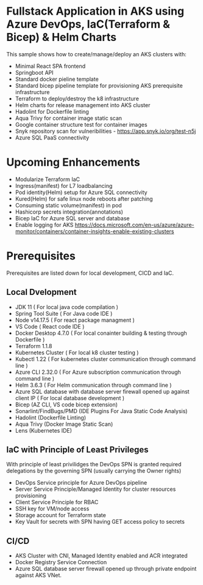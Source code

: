 
# Fullstack Application in AKS using Azure DevOps, IaC(Terraform & Bicep) & Helm Charts
This sample shows how to create/manage/deploy an AKS clusters with:
- Minimal React SPA frontend 
- Springboot API
- Standard docker pieline template
- Standard bicep pipeline template for provisioning AKS prerequisite infrastructure 
- Terraform to deploy/destroy the k8 infrastructure
- Helm charts for release management into AKS cluster
- Hadolint for Dockerfile linting
- Aqua Trivy for container image static scan
- Google container structure test for container images
- Snyk repository scan for vulneribilities - https://app.snyk.io/org/test-n5j
- Azure SQL PaaS connectivity

# Upcoming Enhancements
- Modularize Terraform IaC
- Ingress(manifest) for L7 loadbalancing
- Pod identity(Helm) setup for Azure SQL connectivity 
- Kured(Helm) for safe linux node reboots after patching
- Consuming static volume(manifest) in pod 
- Hashicorp secrets integration(annotations)  
- Bicep IaC for Azure SQL server and database 
- Enable logging for AKS https://docs.microsoft.com/en-us/azure/azure-monitor/containers/container-insights-enable-existing-clusters

# Prerequisites
Prerequisites are listed down for local development, CICD and IaC.

##  Local Dvelopment
- JDK 11 ( For local java code compilation )
- Spring Tool Suite ( For Java code IDE )
- Node v14.17.5 ( For react package managment )
- VS Code ( React code IDE )
- Docker Desktop 4.7.0 ( For local conainter building & testing through Dockerfile )
- Terraform 1.1.8
- Kubernetes Cluster ( For local k8 cluster testing )
- Kubectl 1.22 ( For kubernetes cluster communication through command line )
- Azure CLI 2.32.0 ( For Azure subscription communication through command line )
- Helm 3.6.3 ( For Helm communication through command line )
- Azure SQL database with database server firewall opened up against client IP ( For local database development )
- Bicep (AZ CLI, VS code bicep extension)
- Sonarlint/FindBugs/PMD (IDE Plugins For Java Static Code Analysis)
- Hadolint (Dockerfile Linting)
- Aqua Trivy (Docker Image Static Scan) 
- Lens (Kubernetes IDE)

## IaC with Principle of Least Privileges 
With principle of least privilidges the DevOps SPN is granted required delegations by the governing SPN (usually carrying the Owner rights)
- DevOps Service principle for Azure DevOps pipeline
- Server Service Principle/Managed Identity for cluster resources provisioning
- Client Service Principle for RBAC   
- SSH key for VM/node access
- Storage account for Terraform state
- Key Vault for secrets with SPN having GET access policy to secrets

## CI/CD 
- AKS Cluster with CNI, Managed Identity enabled and ACR integrated
- Docker Registry Service Connection
- Azure SQL database server firewall opened up through private endpoint against AKS VNet.

